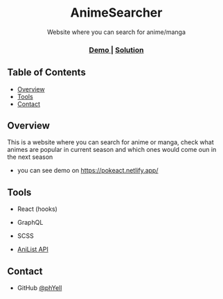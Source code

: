<h1 align="center">AnimeSearcher</h1>

<div align="center">
   Website where you can search for anime/manga
</div>

<div align="center">
  <h3>
    <a href="https://animsearcher.netlify.app/">
      Demo
    </a>
    <span> | </span>
    <a href="https://github.com/PhYell/anisearch">
      Solution
    </a>
  </h3>
</div>

## Table of Contents

-   [Overview](#overview)
-   [Tools](#tools)
-   [Contact](#contact)

## Overview

<!--![screenshot](https://i.ibb.co/xYN94kG/image.png)-->

<a href="https://animsearcher.netlify.app/">
    <picture>
        <source srcset="https://screenshot-proxy.netlify.app/f_avif,w_336/https://d33wubrfki0l68.cloudfront.net/62e55173d323e50008ceeb1a/screenshot_2022-07-30-15-43-18-0000.png">
    </picture>
</a>

This is a website where you can search for anime or manga,
check what animes are popular in current season and which
ones would come oun in the next season

-   you can see demo on https://pokeact.netlify.app/

## Tools

-   React (hooks)
-   GraphQL
-   SCSS

-   <a href="https://anilist.gitbook.io/anilist-apiv2-docs/">
       AniList API
     </a>

## Contact

-   GitHub [@phYell](https://github.com/PhYell)
